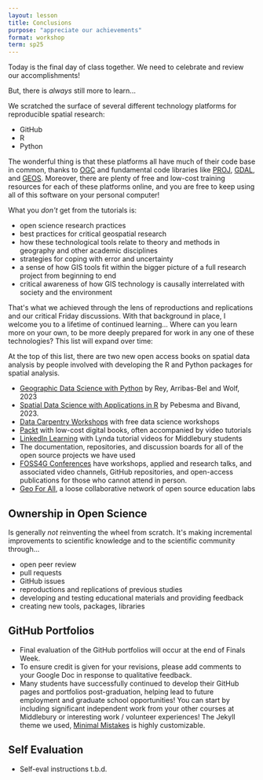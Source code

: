 ```yaml
---
layout: lesson
title: Conclusions
purpose: "appreciate our achievements"
format: workshop
term: sp25
---
```


Today is the final day of class together. We need to celebrate and review our accomplishments!

But, there is *always* still more to learn...

We scratched the surface of several different technology platforms for reproducible spatial research:

- GitHub
- R
- Python

The wonderful thing is that these platforms all have much of their code base in common, thanks to [OGC](https://www.ogc.org/) and fundamental code libraries like [PROJ](https://proj.org), [GDAL](http://gdal.org/), and [GEOS](https://trac.osgeo.org/geos/). Moreover, there are plenty of free and low-cost training resources for each of these platforms online, and you are free to keep using all of this software on your personal computer!

What you *don't* get from the tutorials is:
- open science research practices
- best practices for critical geospatial research
- how these technological tools relate to theory and methods in geography and other academic disciplines
- strategies for coping with error and uncertainty
- a sense of how GIS tools fit within the bigger picture of a full research project from beginning to end
- critical awareness of how GIS technology is causally interrelated with society and the environment

That's what we achieved through the lens of reproductions and replications and our critical Friday discussions. With that background in place, I welcome you to a lifetime of continued learning...
Where can you learn more on your own, to be more deeply prepared for work in any one of these technologies? This list will expand over time:

At the top of this list, there are two new open access books on spatial data analysis by people involved with developing the R and Python packages for spatial analysis.

- [Geographic Data Science with Python](https://geographicdata.science/book/intro.html) by Rey, Arribas-Bel and Wolf, 2023
- [Spatial Data Science with Applications in R](https://r-spatial.org/book/) by Pebesma and Bivand, 2023.
- [Data Carpentry Workshops](https://datacarpentry.org/) with free data science workshops
- [Packt](https://www.packtpub.com/) with low-cost digital books, often accompanied by video tutorials
- [LinkedIn Learning](https://go.middlebury.edu/lil/) with Lynda tutorial videos for Middlebury students
- The documentation, repositories, and discussion boards for all of the open source projects we have used
- [FOSS4G Conferences](https://foss4g.org/) have workshops, applied and research talks, and associated video channels, GitHub repositories, and open-access publications for those who cannot attend in person.
- [Geo For All](https://www.osgeo.org/initiatives/geo-for-all/), a loose collaborative network of open source education labs

## Ownership in Open Science

Is generally *not* reinventing the wheel from scratch. It's making incremental improvements to scientific knowledge and to the scientific community through...

- open peer review
- pull requests
- GitHub issues
- reproductions and replications of previous studies
- developing and testing educational materials and providing feedback
- creating new tools, packages, libraries

## GitHub Portfolios

- Final evaluation of the GitHub portfolios will occur at the end of Finals Week.
- To ensure credit is given for your revisions, please add comments to your Google Doc in response to qualitative feedback.
- Many students have successfully continued to develop their GitHub pages and portfolios post-graduation, helping lead to future employment and graduate school opportunities! You can start by including significant independent work from your other courses at Middlebury or interesting work / volunteer experiences! The Jekyll theme we used, [Minimal Mistakes](https://mmistakes.github.io/minimal-mistakes/) is highly customizable.

## Self Evaluation

- Self-eval instructions t.b.d.
